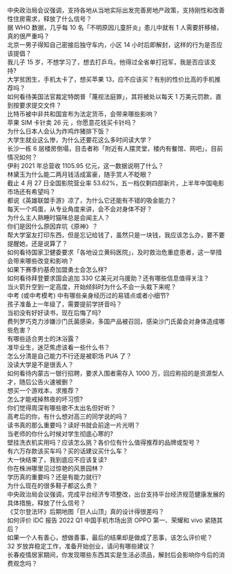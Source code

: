 中央政治局会议强调，支持各地从当地实际出发完善房地产政策，支持刚性和改善性住房需求，释放了什么信号？  
据 WHO 数据，几乎每 10 名「不明原因儿童肝炎」患儿中就有 1 人需要肝移植，真的很严重吗？  
北京一男子得知自己密接后独守车内，小区 14 小时后即解封，这样的行为是否应该提倡？  
我儿子 15 岁，不想学习了，想去打乒乓，他得过全省单打冠军，我是否应该支持?  
大学贫困生，手机太卡了，想买苹果 13，应不应该买？有别的性价比高的手机推荐吗？  
如何看待美国法官裁定特朗普「蔑视法庭罪」，其将被处以每天 1 万美元罚款，直到按要求提交文件？  
比特币被中非共和国宣布为法定货币，会带来哪些影响？  
苹果 SIM 卡针卖 26 元 ，你愿意花钱买卡针吗？  
为什么日本人会认为炸鸡炸猪排下饭？  
大学生就业这么惨，为什么还要花这么多时间读大学？  
长沙一栋 6 层楼房倒塌，目击者称「附近有人摆灵堂，楼内有餐馆、网吧」，目前情况如何？  
伊利 2021 年总营收 1105.95 亿元，这一数据说明了什么？  
林黛玉为什么能二两月钱活成富豪，随手赏人不眨眼？  
截止 4 月 27 日全国影院营业率 53.62%，五一档仅剩四部新片，上半年中国电影市场还有希望吗？  
都说《英雄联盟手游》凉了，为什么它还能有不错的吸金能力？  
每天一个鸡蛋，从专业角度来讲，会不会对身体不好？  
为什么主人熟睡时猫咪总是会闻主人？  
你们是因什么原因弃坑《原神》？  
帮大学室友打印东西，但是忘记给钱了，虽然只是一块钱，我应该怎么办，要不要提醒她，还是说算了？  
如何看待国家卫健委要求「各地设立黄码医院」，及时救治危重症患者，这一举措会带来哪些改变和影响？  
如果下赛季约基奇加盟勇士会怎么样?  
如何看待拜登要求国会追加 330 亿美元对乌援助？还有哪些信息值得关注？  
当火箭升空到一定高度，开始倾斜时为什么不会一头栽下来呢？  
中考 (或中考模考) 中有哪些亲身经历过的易错点或者小细节?  
孩子准备上一年级了，需要提前学拼音吗？  
当初没有好好读书，现在后悔了吗?  
费列罗巧克力涉嫌沙门氏菌感染，多国产品被召回，感染沙门氏菌会对身体造成哪些危害？  
有哪些适合男士的沐浴露？  
准毕业生，迷茫焦虑该看一些什么书？  
怎么分清是自己能力不行还是被职场 PUA 了？  
没读大学是不是很丢人？  
如何看待内蒙古一银行招聘，要求入围者需存入 1000 万，回应称招的是资源型人才，随后公告火速被删？  
想买一个游戏本，求推荐？  
怎么才能戒掉熬夜的坏习惯?  
你们觉得周深有哪些歌不太出名但好听？  
高考后的你，有什么想对高三的同学说的吗？  
读书真的那么重要吗？读好书就会前途一片光明？  
当老师的你什么时候对学生彻底心寒的?  
壁挂洗衣机实用吗？应该怎么挑？各价位有什么值得推荐的品牌或型号？  
有六万存款该买车吗？买的话建议买什么车？  
大一快结束了，我到底应不应该复读?  
你在株洲哪里见过惊艳的风景园林？  
学历真的重要吗？还是有能力就行?  
为什么现在的很多鞋子都这么贵？  
中央政治局会议强调，完成平台经济专项整改，出台支持平台经济规范健康发展的具体措施，释放了什么信号？  
《艾尔登法环》后期地图「巨人山顶」真的设计得很差吗？  
如何评价 IDC 报告 2022 Q1 中国手机市场出货 OPPO 第一、荣耀和 vivo 紧随其后？  
如果一个人有善心，想做善事，最后的结果却是做成了恶事，该怎么评价呢？  
32 岁放弃稳定工作，准备开始创业，请问有哪些建议？  
长春疫情居家期间，你发现哪些东西其实是生活必须品，解封后会影响你今后的消费观念吗？  
